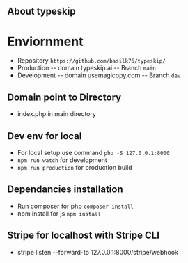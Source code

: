 
## About typeskip

# Enviornment
- Repository `https://github.com/basilk76/typeskip/` 
- Production
-- domain typeskip.ai
-- Branch `main`
- Development
-- domain usemagicopy.com
-- Branch `dev`

## Domain point to Directory 
- index.php in main directory
## Dev env for local
- For local setup use command `php -S 127.0.0.1:8000`
- `npm run watch` for development
- `npm run production` for production build
## Dependancies installation
- Run composer for php `composer install` 
- npm install for js `npm install`
## Stripe for localhost with Stripe CLI
- stripe listen --forward-to 127.0.0.1:8000/stripe/webhook
